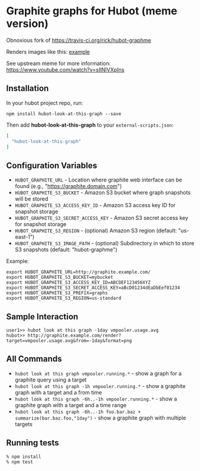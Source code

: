 # Graphite graphs for Hubot (meme version)

Obnoxious fork of https://travis-ci.org/rick/hubot-graphme

Renders images like this:
[example](http://i.imgur.com/GaatEim.png)

See upstream meme for more information:
https://www.youtube.com/watch?v=sIlNIVXpIns

## Installation

In your hubot project repo, run:

`npm install hubot-look-at-this-graph --save`

Then add **hubot-look-at-this-graph** to your `external-scripts.json`:

```json
[
  "hubot-look-at-this-graph"
]
```

## Configuration Variables


 - `HUBOT_GRAPHITE_URL` - Location where graphite web interface can be found (e.g., "https://graphite.domain.com")
 - `HUBOT_GRAPHITE_S3_BUCKET` - Amazon S3 bucket where graph snapshots will be stored
 - `HUBOT_GRAPHITE_S3_ACCESS_KEY_ID` - Amazon S3 access key ID for snapshot storage
 - `HUBOT_GRAPHITE_S3_SECRET_ACCESS_KEY` - Amazon S3 secret access key for snapshot storage
 - `HUBOT_GRAPHITE_S3_REGION` - (optional) Amazon S3 region (default: "us-east-1")
 - `HUBOT_GRAPHITE_S3_IMAGE_PATH` - (optional) Subdirectory in which to store S3 snapshots (default: "hubot-graphme")

Example:

```
export HUBOT_GRAPHITE_URL=http://graphite.example.com/
export HUBOT_GRAPHITE_S3_BUCKET=mybucket
export HUBOT_GRAPHITE_S3_ACCESS_KEY_ID=ABCDEF123456XYZ
export HUBOT_GRAPHITE_S3_SECRET_ACCESS_KEY=aBcD01234dEaDbEef01234
export HUBOT_GRAPHITE_S3_PREFIX=graphs
export HUBOT_GRAPHITE_S3_REGION=us-standard
```

## Sample Interaction

```
user1>> hubot look at this graph -1day vmpooler.usage.avg
hubot>> http://graphite.example.com/render?target=vmpooler.usage.avg&from=-1day&format=png
```

## All Commands

 - `hubot look at this graph vmpooler.running.*` - show a graph for a graphite query using a target
 - `hubot look at this graph -1h vmpooler.running.*` - show a graphite graph with a target and a from time
 - `hubot look at this graph -6h..-1h vmpooler.running.*` - show a graphite graph with a target and a time range
 - `hubot look at this graph -6h..-1h foo.bar.baz + summarize(bar.baz.foo,"1day")` - show a graphite graph with multiple targets


## Running tests

```
% npm install
% npm test
```
